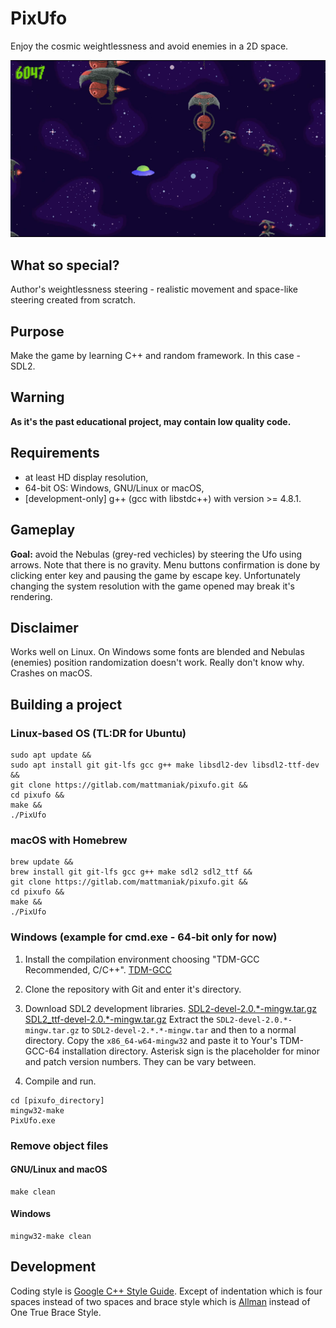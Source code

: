 # PixUfo

Enjoy the cosmic weightlessness and avoid enemies in a 2D space.

![image](screenshot.png "Gameplay of PixUfo")

## What so special?

Author's weightlessness steering - realistic movement and space-like steering created from scratch.

## Purpose

Make the game by learning C++ and random framework. In this case - SDL2.

## Warning

**As it's the past educational project, may contain low quality code.**

## Requirements

- at least HD display resolution,
- 64-bit OS: Windows, GNU/Linux or macOS,
- [development-only] g++ (gcc with libstdc++) with version >= 4.8.1.

## Gameplay

**Goal:** avoid the Nebulas (grey-red vechicles) by steering the Ufo using arrows. Note that there is no gravity. Menu buttons confirmation is done by clicking enter key and pausing the game by escape key. Unfortunately changing the system resolution with the game opened may break it's rendering.

## Disclaimer

Works well on Linux. On Windows some fonts are blended and Nebulas (enemies) position randomization doesn't work. Really don't know why. Crashes on macOS.

## Building a project

### Linux-based OS (TL:DR for Ubuntu)

```shell
sudo apt update &&
sudo apt install git git-lfs gcc g++ make libsdl2-dev libsdl2-ttf-dev &&
git clone https://gitlab.com/mattmaniak/pixufo.git &&
cd pixufo &&
make &&
./PixUfo
```

### macOS with Homebrew

```shell
brew update &&
brew install git git-lfs gcc g++ make sdl2 sdl2_ttf &&
git clone https://gitlab.com/mattmaniak/pixufo.git &&
cd pixufo &&
make &&
./PixUfo
```

### Windows (example for cmd.exe - 64-bit only for now)

1. Install the compilation environment choosing "TDM-GCC Recommended, C/C++".
[TDM-GCC](http://tdm-gcc.tdragon.net/)

2. Clone the repository with Git and enter it's directory.

3. Download SDL2 development libraries.
[SDL2-devel-2.0.*-mingw.tar.gz](https://github.com/libsdl-org/SDL/releases)
[SDL2_ttf-devel-2.0.*-mingw.tar.gz](https://github.com/libsdl-org/SDL_ttf/releases)
Extract the `SDL2-devel-2.0.*-mingw.tar.gz` to `SDL2-devel-2.*.*-mingw.tar` and then to a normal directory. Copy the `x86_64-w64-mingw32` and paste it to Your's TDM-GCC-64 installation directory.
Asterisk sign is the placeholder for minor and patch version numbers. They can be vary between.

4. Compile and run.

``` shell
cd [pixufo_directory]
mingw32-make
PixUfo.exe
```

### Remove object files

#### GNU/Linux and macOS

```shell
make clean
```

#### Windows

```shell
mingw32-make clean
```

## Development

Coding style is [Google C++ Style Guide](). Except of indentation which is four spaces instead of two spaces and brace style which is [Allman](https://en.wikipedia.org/wiki/Indentation_style#Allman_style) instead of One True Brace Style.
